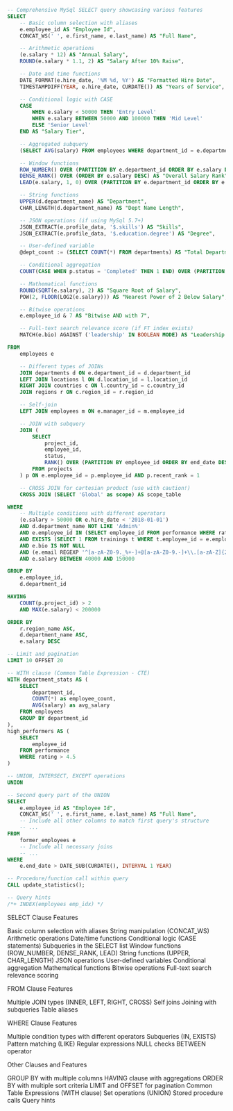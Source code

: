 ```sql
-- Comprehensive MySql SELECT query showcasing various features
SELECT
    -- Basic column selection with aliases
    e.employee_id AS "Employee Id",
    CONCAT_WS(' ', e.first_name, e.last_name) AS "Full Name",

    -- Arithmetic operations
    (e.salary * 12) AS "Annual Salary",
    ROUND(e.salary * 1.1, 2) AS "Salary After 10% Raise",

    -- Date and time functions
    DATE_FORMAT(e.hire_date, '%M %d, %Y') AS "Formatted Hire Date",
    TIMESTAMPDIFF(YEAR, e.hire_date, CURDATE()) AS "Years of Service",

    -- Conditional logic with CASE
    CASE
        WHEN e.salary < 50000 THEN 'Entry Level'
        WHEN e.salary BETWEEN 50000 AND 100000 THEN 'Mid Level'
        ELSE 'Senior Level'
    END AS "Salary Tier",

    -- Aggregated subquery
    (SELECT AVG(salary) FROM employees WHERE department_id = e.department_id) AS "Dept Avg Salary",

    -- Window functions
    ROW_NUMBER() OVER (PARTITION BY e.department_id ORDER BY e.salary DESC) AS "Salary Rank in Dept",
    DENSE_RANK() OVER (ORDER BY e.salary DESC) AS "Overall Salary Rank",
    LEAD(e.salary, 1, 0) OVER (PARTITION BY e.department_id ORDER BY e.salary) AS "Next Higher Salary",

    -- String functions
    UPPER(d.department_name) AS "Department",
    CHAR_LENGTH(d.department_name) AS "Dept Name Length",

    -- JSON operations (if using MySql 5.7+)
    JSON_EXTRACT(e.profile_data, '$.skills') AS "Skills",
    JSON_EXTRACT(e.profile_data, '$.education.degree') AS "Degree",

    -- User-defined variable
    @dept_count := (SELECT COUNT(*) FROM departments) AS "Total Departments",

    -- Conditional aggregation
    COUNT(CASE WHEN p.status = 'Completed' THEN 1 END) OVER (PARTITION BY e.employee_id) AS "Completed Projects",

    -- Mathematical functions
    ROUND(SQRT(e.salary), 2) AS "Square Root of Salary",
    POW(2, FLOOR(LOG2(e.salary))) AS "Nearest Power of 2 Below Salary",

    -- Bitwise operations
    e.employee_id & 7 AS "Bitwise AND with 7",

    -- Full-text search relevance score (if FT index exists)
    MATCH(e.bio) AGAINST ('leadership' IN BOOLEAN MODE) AS "Leadership Relevance"

FROM
    employees e

    -- Different types of JOINs
    JOIN departments d ON e.department_id = d.department_id
    LEFT JOIN locations l ON d.location_id = l.location_id
    RIGHT JOIN countries c ON l.country_id = c.country_id
    JOIN regions r ON c.region_id = r.region_id

    -- Self-join
    LEFT JOIN employees m ON e.manager_id = m.employee_id

    -- JOIN with subquery
    JOIN (
        SELECT
            project_id,
            employee_id,
            status,
            RANK() OVER (PARTITION BY employee_id ORDER BY end_date DESC) AS recent_rank
        FROM projects
    ) p ON e.employee_id = p.employee_id AND p.recent_rank = 1

    -- CROSS JOIN for cartesian product (use with caution!)
    CROSS JOIN (SELECT 'Global' as scope) AS scope_table

WHERE
    -- Multiple conditions with different operators
    (e.salary > 50000 OR e.hire_date < '2018-01-01')
    AND d.department_name NOT LIKE 'Admin%'
    AND e.employee_id IN (SELECT employee_id FROM performance WHERE rating >= 4)
    AND EXISTS (SELECT 1 FROM trainings t WHERE t.employee_id = e.employee_id AND t.completed = TRUE)
    AND e.bio IS NOT NULL
    AND (e.email REGEXP '^[a-zA-Z0-9._%+-]+@[a-zA-Z0-9.-]+\\.[a-zA-Z]{2,}$')
    AND e.salary BETWEEN 40000 AND 150000

GROUP BY
    e.employee_id,
    d.department_id

HAVING
    COUNT(p.project_id) > 2
    AND MAX(e.salary) < 200000

ORDER BY
    r.region_name ASC,
    d.department_name ASC,
    e.salary DESC

-- Limit and pagination
LIMIT 10 OFFSET 20

-- WITH clause (Common Table Expression - CTE)
WITH department_stats AS (
    SELECT
        department_id,
        COUNT(*) as employee_count,
        AVG(salary) as avg_salary
    FROM employees
    GROUP BY department_id
),
high_performers AS (
    SELECT
        employee_id
    FROM performance
    WHERE rating > 4.5
)

-- UNION, INTERSECT, EXCEPT operations
UNION

-- Second query part of the UNION
SELECT
    e.employee_id AS "Employee Id",
    CONCAT_WS(' ', e.first_name, e.last_name) AS "Full Name",
    -- Include all other columns to match first query's structure
    -- ...
FROM
    former_employees e
    -- Include all necessary joins
    -- ...
WHERE
    e.end_date > DATE_SUB(CURDATE(), INTERVAL 1 YEAR)

-- Procedure/function call within query
CALL update_statistics();

-- Query hints
/*+ INDEX(employees emp_idx) */

```

SELECT Clause Features

Basic column selection with aliases
String manipulation (CONCAT_WS)
Arithmetic operations
Date/time functions
Conditional logic (CASE statements)
Subqueries in the SELECT list
Window functions (ROW_NUMBER, DENSE_RANK, LEAD)
String functions (UPPER, CHAR_LENGTH)
JSON operations
User-defined variables
Conditional aggregation
Mathematical functions
Bitwise operations
Full-text search relevance scoring

FROM Clause Features

Multiple JOIN types (INNER, LEFT, RIGHT, CROSS)
Self joins
Joining with subqueries
Table aliases

WHERE Clause Features

Multiple condition types with different operators
Subqueries (IN, EXISTS)
Pattern matching (LIKE)
Regular expressions
NULL checks
BETWEEN operator

Other Clauses and Features

GROUP BY with multiple columns
HAVING clause with aggregations
ORDER BY with multiple sort criteria
LIMIT and OFFSET for pagination
Common Table Expressions (WITH clause)
Set operations (UNION)
Stored procedure calls
Query hints
